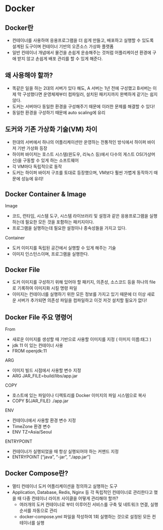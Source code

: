 # Docker

## Docker란

- 컨테이너를 사용하여 응용프로그램을 더 쉽게 만들고, 배포하고 실행할 수 있도록 설계된 도구이며 컨테이너 기반의 오픈소스 가상화 플랫폼
- 일반 컨테이너 개념에서 물건을 손쉽게 운송해주는 것처럼 어플리케이션 환경에 구애 받지 않고 손쉽게 배포 관리를 할 수 있게 해준다.

## 왜 사용해야 할까?

- 똑같은 일을 하는 2대의 서버가 있다 해도, A 서버는 1년 전에 구성했고 B서버는 이제 막 구성했다면 운영체제부터 컴파일러, 설치된 패키지까지 완벽하게 같기는 쉽지 않다.
- 도커는 서버마다 동일한 환경을 구성해주기 때문에 이러한 문제를 해결할 수 있다!
- 동일한 환경을 구성하기 때문에 auto scaling에 유리

## 도커와 기존 가상화 기술(VM) 차이

- 한대의 서버에서 하나의 어플리케이션만 운영하는 전통적인 방식에서 하이퍼 바이저 기반 가상화 등장
- 하이퍼 바이저는 호스트 시스템(윈도우, 리눅스 등)에서 다수의 게스트 OS(가상머신)을 구동할 수 있게 하는 소프트웨어
- 각 VM마다 독립적으로 동작
- 도커는 하이퍼 바이저 구조를 토대로 등장했으며, VM보다 훨씬 가볍게 동작하기 때문에 성능에 유리!

## Docker Container & Image

Image
- 코드, 런타임, 시스템 도구, 시스템 라이브러리 및 설정과 같은 응용프로그램을 실행 하는데 필요한 모든 것을 포함하는 패키지이다.
- 프로그램을 실행하는데 필요한 설정이나 종속성들을 가지고 있다.

Container
- 도커 이미지를 독립된 공간에서 실행할 수 있게 해주는 기술
- 이미지 인스턴스이며, 프로그램을 실행한다.

## Docker File

- 도커 이미지를 구성하기 위해 있어야 할 패키지, 의존성, 소스코드 등을 하나의 file로 기록하여 이미지화 시킬 명령 파일
- 이미지는 컨테이너를 실행하기 위한 모든 정보를 가지고 있기 때문에 더 이상 새로운 서버가 추가되면 의존성 파일을 컴파일하고 이것 저것 설치할 필요가 없다!

## Docker File 주요 명령어
 
From
- 새로운 이미지를 생성할 때 기반으로 사용할 이미지를 지정 ( 이미지 이름:태그 )
- jdk 11 이 있는 컨테이너 사용
- FROM openjdk:11

ARG
- 이미지 빌드 시점에서 사용할 변수 지정
- ARG JAR_FILE=build/libs/app.jar

COPY
- 호스트에 있는 파일이나 디렉토리를 Docker 이미지의 파일 시스템으로 복사
- COPY ${JAR_FILE} ./app.jar

ENV
- 컨테이너에서 사용할 환경 변수 지정
- TimeZone 환경 변수
- ENV TZ=Asia/Seoul

ENTRYPOINT
- 컨테이너가 실행되었을 때 항상 실행되어야 하는 커맨드 지정
- ENTRYPOINT [“java”, “-jar”, “./app.jar”]

## Docker Compose란?

- 멀티 컨테이너 도커 어플리케이션을 정의하고 실행하는 도구
- Application, Database, Redis, Nginx 등 각 독립적인 컨테이너로 관리한다고 했을 때 다중 컨테이너 라이프 사이클을 어떻게 관리해야 할까?
  - 여러개의 도커 컨테이너로 부터 이루어진 서비스를 구축 및 네트워크 연결, 실행 순서를 자동으로 관리
  - docker-compose.yml 파일을 작성하여 1회 실행하는 것으로 설정된 모든 컨테이너를 실행
